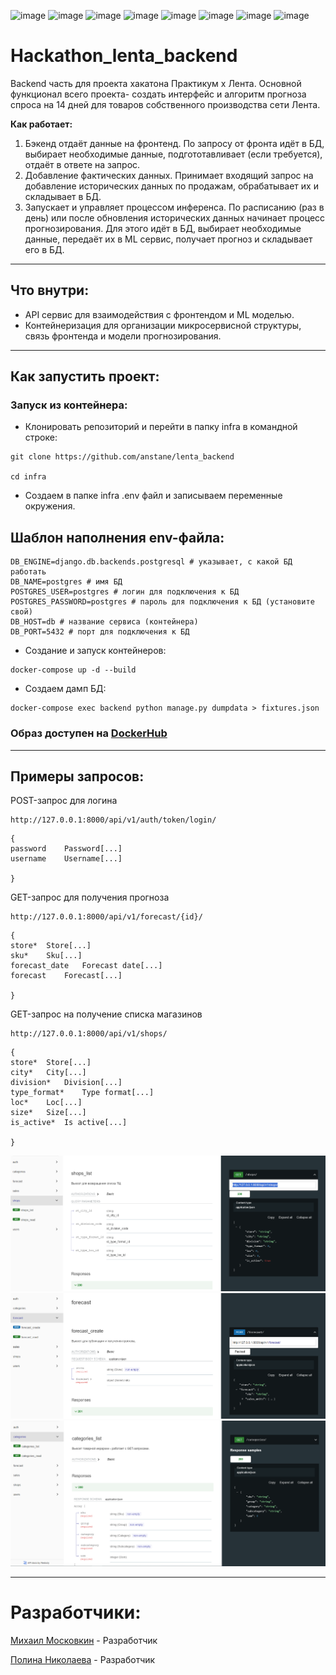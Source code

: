 ![image](https://img.shields.io/badge/Python-FFD43B?style=for-the-badge&logo=python&logoColor=blue)
![image](https://img.shields.io/badge/Nginx-009639?style=for-the-badge&logo=nginx&logoColor=white)
![image](https://img.shields.io/badge/Docker-2CA5E0?style=for-the-badge&logo=docker&logoColor=white)
![image](https://img.shields.io/badge/Django-092E20?style=for-the-badge&logo=django&logoColor=green)
![image](https://img.shields.io/badge/django%20rest-ff1709?style=for-the-badge&logo=django&logoColor=white)
![image](https://img.shields.io/badge/Djoser-000000?style=for-the-badge&logo=JSON%20web%20tokens&logoColor=white)
![image](https://img.shields.io/badge/PostgreSQL-316192?style=for-the-badge&logo=postgresql&logoColor=white)
![image](https://img.shields.io/badge/GitHub-100000?style=for-the-badge&logo=github&logoColor=white)

# **Hackathon_lenta_backend** 

Backend часть для проекта хакатона Практикум х Лента. 
Основной функционал всего проекта- создать интерфейс и алгоритм прогноза спроса на 14 дней для товаров собственного производства сети Лента.

**Как работает:**

1. Бэкенд отдаёт данные на фронтенд. По запросу от фронта идёт в БД, выбирает необходимые данные, подгототавливает (если требуется), отдаёт в ответе на запрос.
2. Добавление фактических данных. Принимает входящий запрос на добавление исторических данных по продажам, обрабатывает их и складывает в БД. 
3. Запускает и управляет процессом инференса. По расписанию (раз в день) или после обновления исторических данных начинает процесс прогнозирования. Для этого идёт в БД, выбирает необходимые данные, передаёт их в ML сервис, получает прогноз и складывает его в БД.
___

## **Что внутри**:
* API сервис для взаимодействия с фронтендом и ML моделью.
* Контейнеризация для организации микросервисной структуры, связь фронтенда и модели прогнозирования.
___
## **Как запустить проект**:

### **Запуск из контейнера:**
* Клонировать репозиторий и перейти в папку infra в командной строке:
```
git clone https://github.com/anstane/lenta_backend

cd infra
```

* Создаем в папке infra .env файл и записываем переменные окружения.
## Шаблон наполнения env-файла:
```
DB_ENGINE=django.db.backends.postgresql # указывает, с какой БД работать
DB_NAME=postgres # имя БД
POSTGRES_USER=postgres # логин для подключения к БД
POSTGRES_PASSWORD=postgres # пароль для подключения к БД (установите свой)
DB_HOST=db # название сервиса (контейнера)
DB_PORT=5432 # порт для подключения к БД
```

* Создание и запуск контейнеров:
```
docker-compose up -d --build
```

* Создаем дамп БД:
```
docker-compose exec backend python manage.py dumpdata > fixtures.json
```

### **Образ доступен на** [DockerHub](https://hub.docker.com/u/anstane)

___
## **Примеры запросов**:
POST-запрос для логина 
```
http://127.0.0.1:8000/api/v1/auth/token/login/
```
```
{
password	Password[...]
username	Username[...]
 
}
```

GET-запрос для получения прогноза
```
http://127.0.0.1:8000/api/v1/forecast/{id}/
```
```
{
store*	Store[...]
sku*	Sku[...]
forecast_date	Forecast date[...]
forecast	Forecast[...]
 
}
```

GET-запрос на получение списка магазинов
```
http://127.0.0.1:8000/api/v1/shops/
```
```
{
store*	Store[...]
city*	City[...]
division*	Division[...]
type_format*	Type format[...]
loc*	Loc[...]
size*	Size[...]
is_active*	Is active[...]
 
}
```
![Alt text](image.png)
![Alt text](image-1.png)
![Alt text](image-2.png)
____
# **Разработчики:**
[Михаил Московкин](https://github.com/Anstane) - Разработчик

[Полина Николаева](https://github.com/STI-xa) - Разработчик

